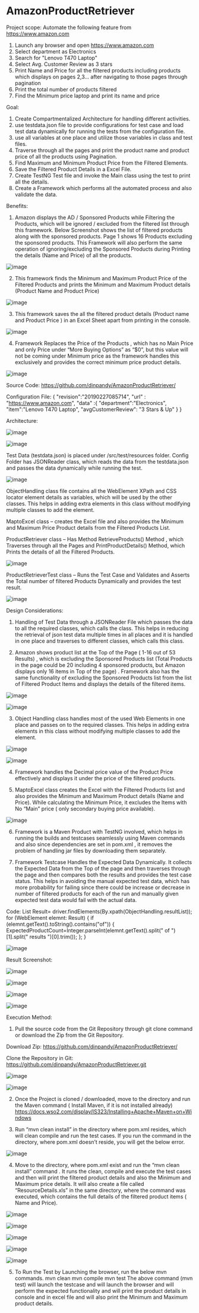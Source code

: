 # AmazonProductRetriever

Project scope:
Automate the following feature from https://www.amazon.com
  1) Launch any browser and open https://www.amazon.com
  2) Select department as Electronics
  3) Search for "Lenovo T470 Laptop"
  4) Select Avg. Customer Review as 3 stars
  5) Print Name and Price for all the filtered products including products which displays on pages 2,3… after navigating to those pages through pagination
  6) Print the total number of products filtered
  7) Find the Minimum price laptop and print its name and price
 
Goal:
1. Create Compartmentalized Architecture for handling different activities.
2. use testdata.json file to provide configurations for test case and load test data dynamically for running the tests from the configuration file.
3. use all variables at one place and utilize those variables in class and test files.
4. Traverse through all the pages and print the product name and product price of all the products using Pagination.
5. Find Maximum and Minimum Product Price from the Filtered Elements.
6. Save the Filtered Product Details in a Excel File.
7. Create TestNG Test file and invoke the Main class using the test to print all the details.
8. Create a Framework which performs all the automated process and also validate the data.

Benefits:
1.	Amazon displays the AD / Sponsored Products while Filtering the Products, which will be ignored / excluded from the filtered list through this framework.
Below Screenshot shows the list of filtered products along with the sponsored products.
Page 1 shows 16 Products excluding the sponsored products. This Framework will also perform the same operation of ignoring/excluding the Sponsored Products during Printing the details (Name and Price) of all the products. 


![image](https://user-images.githubusercontent.com/7686716/59982054-de9b3b80-960c-11e9-93d1-661f0a5bae29.png)

2.	This framework finds the Minimum and Maximum Product Price of the Filtered Products and prints the Minimum and Maximum Product details (Product Name and Product Price)


![image](https://user-images.githubusercontent.com/7686716/59982142-15258600-960e-11e9-9dd1-c991332a9d58.png)


3.	This framework saves the all the filtered product details (Product name and Product Price ) in an Excel Sheet apart from printing in the console.

![image](https://user-images.githubusercontent.com/7686716/59982182-93822800-960e-11e9-8c41-2139397b836e.png)

4. Framework Replaces the Price of the Products , which has no Main Price and only Price under “More Buying Options” as “$0”, but this value will not be coming under Minimum price as the framework handles this exclusively and provides the correct minimum price product details.

![image](https://user-images.githubusercontent.com/7686716/59982212-fecbfa00-960e-11e9-9851-d1d29be2f32a.png)

Source Code:
https://github.com/dinpandy/AmazonProductRetriever/

Configuration File:
{
"revision":"20190227085714",
"url" : "https://www.amazon.com",
"data" :{
  "department":"Electronics",
  "item":"Lenovo T470 Laptop",
  "avgCustomerReview": "3 Stars & Up"
 }
}

Architecture:

![image](https://user-images.githubusercontent.com/7686716/59982262-9d585b00-960f-11e9-839d-74f67e04012d.png)

![image](https://user-images.githubusercontent.com/7686716/59982273-cd076300-960f-11e9-8ee5-8e7376d8f662.png)

Test Data (testdata.json) is placed under /src/test/resources folder.
Config Folder has JSONReader class, which reads the data from the testdata.json and passes the data dynamically while running the test.

![image](https://user-images.githubusercontent.com/7686716/59982315-882ffc00-9610-11e9-98ee-d0e9c3919ab3.png)

ObjectHandling class file contains all the WebElement  XPath and CSS locator element details as variables, which will be used by the other classes. This helps in adding extra elements in this class without modifying multiple classes to add the element.

MaptoExcel class – creates the Excel file and also provides the Minimum and Maximum Price Product details from the Filtered Products List.

ProductRetriever class – Has Method RetrieveProducts() Method , which Traverses through all the Pages and PrintProductDetails() Method, which Prints the details of all the Filtered Products.

![image](https://user-images.githubusercontent.com/7686716/59982429-85360b00-9612-11e9-9267-b450e7d2a301.png)

ProductRetrieverTest class – Runs the Test Case and Validates and Asserts the Total number of filtered Products Dynamically and provides the test result.

![image](https://user-images.githubusercontent.com/7686716/59982455-1311f600-9613-11e9-989a-0a8532d808ee.png)

Design Considerations:

1.	Handling of Test Data through a JSONReader File which passes the data to all the required classes, which calls the class. This helps in reducing the retrieval of json test data multiple times in all places and it is handled in one place and traverses to different classes, which calls this class. 

2.	Amazon shows product list at the Top of the Page ( 1-16 out of 53 Results) , which is excluding the Sponsored Products list (Total Products in the page could be 20 including 4 sponsored products, but Amazon displays only 16 items in Top of the page) . 
Framework also has the same functionality of excluding the Sponsored Products list from the list of Filtered Product Items and displays the details of the filtered items.

![image](https://user-images.githubusercontent.com/7686716/59982582-dcd57600-9614-11e9-9b5c-f4bdafad1ad1.png)

![image](https://user-images.githubusercontent.com/7686716/59982570-908a3600-9614-11e9-8237-3afcac64b2ca.png)

3. Object Handling class handles most of the used Web Elements in one place and passes on to the required classes. This helps in adding extra elements in this class without modifying multiple classes to add the element.

![image](https://user-images.githubusercontent.com/7686716/59982333-c62d2000-9610-11e9-8a02-5eda5da358cb.png)

![image](https://user-images.githubusercontent.com/7686716/59982344-d9d88680-9610-11e9-9a0a-5631c0f915fe.png)

4. Framework handles the Decimal price value of the Product Price effectively and displays it under the price of the filtered products.

5. MaptoExcel class creates the Excel with the Filtered Products list and also provides the Minimum and Maximum Product details (Name and Price). While calculating the Minimum Price, it excludes the Items with No “Main” price ( only secondary buying price available).

![image](https://user-images.githubusercontent.com/7686716/59982668-2b374480-9616-11e9-8659-efa8e6bba931.png)


6. Framework is a Maven Product with TestNG involved, which helps in running the builds and testcases seamlessly using Maven commands and also since dependencies are set in pom.xml , it removes the problem of handling jar files by downloading them separately.

7. Framework Testcase Handles the Expected Data Dynamically. It collects the Expected Data from the Top of the page and then traverses through the page and then compares both the results and provides the test case status.
This helps in avoiding the manual expected test data, which has more probability for failing since there could be increase or decrease in number of filtered products for each of the run and manually given expected test data would fail with the actual data.

Code:
List<WebElement> Result= driver.findElements(By.xpath(ObjectHandling.resultList));
	    	for (WebElement elemnt: Result) {
	    	  if (elemnt.getText().toString().contains("of")) {
	    		  ExpectedProductCount=Integer.parseInt(elemnt.getText().split(" of ")[1].split(" results ")[0].trim());
	    	  };
	    	}

![image](https://user-images.githubusercontent.com/7686716/59982838-7e11fb80-9618-11e9-938b-756997bd6399.png)


Result Screenshot:

![image](https://user-images.githubusercontent.com/7686716/59982484-903d6b00-9613-11e9-9f2b-0e2347a35f20.png)

![image](https://user-images.githubusercontent.com/7686716/59982182-93822800-960e-11e9-8c41-2139397b836e.png)

![image](https://user-images.githubusercontent.com/7686716/59982807-03e17700-9618-11e9-949b-0a6746d12f0a.png)

![image](https://user-images.githubusercontent.com/7686716/59982698-849f7380-9616-11e9-91c2-47565aea9112.png)


Execution Method:
1.	Pull the source code from the Git Repository through git clone command or download the Zip from the Git Repository.

Download Zip:
https://github.com/dinpandy/AmazonProductRetriever/

Clone the Repository in Git:
https://github.com/dinpandy/AmazonProductRetriever.git


![image](https://user-images.githubusercontent.com/7686716/59982744-1dce8a00-9617-11e9-8e8d-20989ef6ce6c.png)


![image](https://user-images.githubusercontent.com/7686716/59982763-756cf580-9617-11e9-8228-f3889e99a3ce.png)

2. Once the Project is cloned / downloaded, move to the directory and run the Maven command ( Install Maven, if it is not installed already)
https://docs.wso2.com/display/IS323/Installing+Apache+Maven+on+Windows

3. Run “mvn clean install” in the directory where pom.xml resides, which will clean compile and run the test cases.
If you run the command in the directory, where pom.xml doesn’t reside, you will get the below error.

![image](https://user-images.githubusercontent.com/7686716/59982911-625b2500-9619-11e9-8daa-7e5a893e9b6a.png)

4. Move to the directory, where pom.xml exist and run the “mvn clean install” command .
It runs the clean, compile and execute the test cases and then will print the filtered product details and also the Minimum and Maximum price details.
It will also create a file called “ResourceDetails.xls” in the same directory, where the command was executed, which contains the full details of the filtered product items ( Name and Price).


![image](https://user-images.githubusercontent.com/7686716/59982933-b1a15580-9619-11e9-97aa-52a0871c1f69.png)


![image](https://user-images.githubusercontent.com/7686716/59982946-e31a2100-9619-11e9-8625-aa5517bf6255.png)

![image](https://user-images.githubusercontent.com/7686716/59982961-1361bf80-961a-11e9-9279-d20e5fe2fad8.png)

![image](https://user-images.githubusercontent.com/7686716/59983000-98e56f80-961a-11e9-8085-47717ecb3c31.png)

![image](https://user-images.githubusercontent.com/7686716/59983021-cc27fe80-961a-11e9-9dac-50acd3a8e3cf.png)

5. To Run the Test by Launching the browser, run the below mvn commands.
mvn clean
mvn compile 
mvn test
The above command (mvn test) will launch the testcase and will launch the browser and will perform the expected functionality and will print the product details in console and in excel file and will also print the Minimum and Maximum product details.



